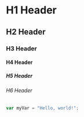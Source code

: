 # H1 Header
## H2 Header
### H3 Header
#### H4 Header
##### H5 Header
###### H6 Header

``` javascript
var myVar = "Hello, world!";
```
